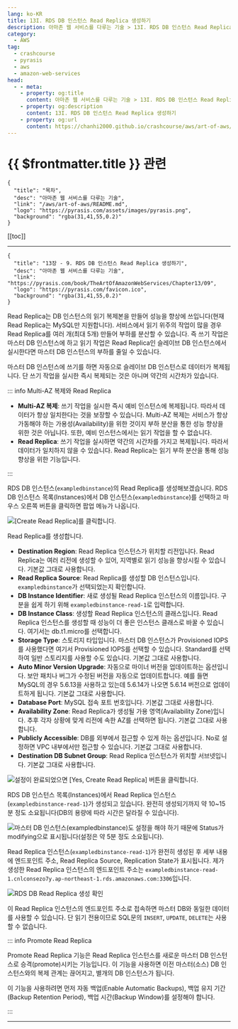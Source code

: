 ```yaml
---
lang: ko-KR
title: 13I. RDS DB 인스턴스 Read Replica 생성하기
description: 아마존 웹 서비스를 다루는 기술 > 13I. RDS DB 인스턴스 Read Replica 생성하기
category:
  - AWS
tag: 
  - crashcourse
  - pyrasis
  - aws 
  - amazon-web-services
head:
  - - meta:
    - property: og:title
      content: 아마존 웹 서비스를 다루는 기술 > 13I. RDS DB 인스턴스 Read Replica 생성하기
    - property: og:description
      content: 13I. RDS DB 인스턴스 Read Replica 생성하기
    - property: og:url
      content: https://chanhi2000.github.io/crashcourse/aws/art-of-aws/13I.html
---
```


# {{ $frontmatter.title }} 관련

```component VPCard
{
  "title": "목차",
  "desc": "아마존 웹 서비스를 다루는 기술",
  "link": "/aws/art-of-aws/README.md",
  "logo": "https://pyrasis.com/assets/images/pyrasis.png",
  "background": "rgba(31,41,55,0.2)"
}
```

[[toc]]

---

```component VPCard
{
  "title": "13장 - 9. RDS DB 인스턴스 Read Replica 생성하기",
  "desc": "아마존 웹 서비스를 다루는 기술",
  "link": "https://pyrasis.com/book/TheArtOfAmazonWebServices/Chapter13/09",
  "logo": "https://pyrasis.com/favicon.ico",
  "background": "rgba(31,41,55,0.2)"
}
```

Read Replica는 DB 인스턴스의 읽기 복제본을 만들어 성능을 향상에 쓰입니다(현재 Read Replica는 <FontIcon icon="iconfont icon-mysql"/>MySQL만 지원합니다). 서비스에서 읽기 위주의 작업이 많을 경우 Read Replica를 여러 개(최대 5개) 만들어 부하를 분산할 수 있습니다. 즉 쓰기 작업은 마스터 DB 인스턴스에 하고 읽기 작업은 Read Replica인 슬레이브 DB 인스턴스에서 실시한다면 마스터 DB 인스턴스의 부하를 줄일 수 있습니다.

마스터 DB 인스턴스에 쓰기를 하면 자동으로 슬레이브 DB 인스턴스로 데이터가 복제됩니다. 단 쓰기 작업을 실시한 즉시 복제되는 것은 아니며 약간의 시간차가 있습니다.

::: info Multi-AZ 복제와 Read Replica

- **Multi-AZ 복제**: 쓰기 작업을 실시한 즉시 예비 인스턴스에 복제됩니다. 따라서 데이터가 항상 일치한다는 것을 보장할 수 있습니다. Multi-AZ 복제는 서비스가 항상 가동해야 하는 가용성(Availability)을 위한 것이지 부하 분산을 통한 성능 향상을 위한 것은 아닙니다. 또한, 예비 인스턴스에서는 읽기 작업을 할 수 없습니다.
- **Read Replica**: 쓰기 작업을 실시하면 약간의 시간차를 가지고 복제됩니다. 따라서 데이터가 일치하지 않을 수 있습니다. Read Replica는 읽기 부하 분산을 통해 성능 향상을 위한 기능입니다.

:::

RDS DB 인스턴스(`exampledbinstance`)의 Read Replica를 생성해보겠습니다. RDS DB 인스턴스 목록(Instances)에서 DB 인스턴스(`exampledbinstance`)를 선택하고 마우스 오른쪽 버튼을 클릭하면 팝업 메뉴가 나옵니다. 

![<FontIcon icon="iconfont icon-select"/>`[Create Read Replica]`를 클릭합니다.](https://pyrasis.com/assets/images/TheArtOfAmazonWebServicesChapter13/50_.png)

Read Replica를 생성합니다.

- **Destination Region**: Read Replica 인스턴스가 위치할 리전입니다. Read Replica는 여러 리전에 생성할 수 있어, 지역별로 읽기 성능을 향상시킬 수 있습니다. 기본값 그대로 사용합니다.
- **Read Replica Source**: Read Replica를 생성할 DB 인스턴스입니다. `exampledbinstance`가 선택되었는지 확인합니다.
- **DB Instance Identifier**: 새로 생성될 Read Replica 인스턴스의 이름입니다. 구분을 쉽게 하기 위해 `exampledbinstance-read-1`로 입력합니다.
- **DB Instance Class**: 생성할 Read Replica 인스턴스의 클래스입니다. Read Replica 인스턴스를 생성할 때 성능이 더 좋은 인스턴스 클래스로 바꿀 수 있습니다. 여기서는 db.t1.micro를 선택합니다.
- **Storage Type**: 스토리지 타입입니다. 마스터 DB 인스턴스가 Provisioned IOPS를 사용했다면 여기서 Provisioned IOPS를 선택할 수 있습니다. Standard를 선택하여 일반 스토리지를 사용할 수도 있습니다. 기본값 그대로 사용합니다.
- **Auto Minor Version Upgrade**: 자동으로 마이너 버전을 업데이트하는 옵션입니다. 보안 패치나 버그가 수정된 버전을 자동으로 업데이트합니다. 예를 들면 <FontIcon icon="iconfont icon-mysql"/>MySQL의 경우 5.6.13을 사용하고 있는데 5.6.14가 나오면 5.6.14 버전으로 업데이트하게 됩니다. 기본값 그대로 사용합니다.
- **Database Port**: <FontIcon icon="iconfont icon-mysql"/>MySQL 접속 포트 번호입니다. 기본값 그대로 사용합니다.
- **Availability Zone**: Read Replica가 생성될 가용 영역(Availability Zone)입니다. 추후 각자 상황에 맞게 리전에 속한 AZ를 선택하면 됩니다. 기본값 그대로 사용합니다.
- **Publicly Accessible**: DB를 외부에서 접근할 수 있게 하는 옵션입니다. No로 설정하면 VPC 내부에서만 접근할 수 있습니다. 기본값 그대로 사용합니다.
- **Destination DB Subnet Group**: Read Replica 인스턴스가 위치할 서브넷입니다. 기본값 그대로 사용합니다.

![설정이 완료되었으면 <FontIcon icon="iconfont icon-select"/>`[Yes, Create Read Replica]` 버튼을 클릭합니다.](https://pyrasis.com/assets/images/TheArtOfAmazonWebServicesChapter13/51_.png)

RDS DB 인스턴스 목록(Instances)에서 Read Replica 인스턴스(`exampledbinstance-read-1`)가 생성되고 있습니다. 완전히 생성되기까지 약 10~15분 정도 소요됩니다(DB의 용량에 따라 시간은 달라질 수 있습니다).

![마스터 DB 인스턴스(`exampledbinstance`)도 설정을 해야 하기 때문에 Status가 modifying으로 표시됩니다(설정은 약 5분 정도 소요됩니다).](https://pyrasis.com/assets/images/TheArtOfAmazonWebServicesChapter13/52_.png)

Read Replica 인스턴스(`exampledbinstance-read-1`)가 완전히 생성된 후 세부 내용에 엔드포인트 주소, Read Replica Source, Replication State가 표시됩니다. 제가 생성한 Read Replica 인스턴스의 엔드포인트 주소는 <FontIcon icon="fas fa-globe"/>`exampledbinstance-read-1.cnlconsezo7y.ap-northeast-1.rds.amazonaws.com:3306`입니다.

![RDS DB Read Replica 생성 확인](https://pyrasis.com/assets/images/TheArtOfAmazonWebServicesChapter13/53_.png)

이 Read Replica 인스턴스의 엔드포인트 주소로 접속하면 마스터 DB와 동일한 데이터를 사용할 수 있습니다. 단 읽기 전용이므로 SQL문의 `INSERT`, `UPDATE`, `DELETE`는 사용할 수 없습니다.

::: info Promote Read Replica

Promote Read Replica 기능은 Read Replica 인스턴스를 새로운 마스터 DB 인스턴스로 승격(promote)시키는 기능입니다. 이 기능을 사용하면 이전 마스터(소스) DB 인스턴스와의 복제 관계는 끊어지고, 별개의 DB 인스턴스가 됩니다.

이 기능을 사용하려면 먼저 자동 백업(Enable Automatic Backups), 백업 유지 기간(Backup Retention Period), 백업 시간(Backup Window)를 설정해야 합니다.

:::

---

<TagLinks />